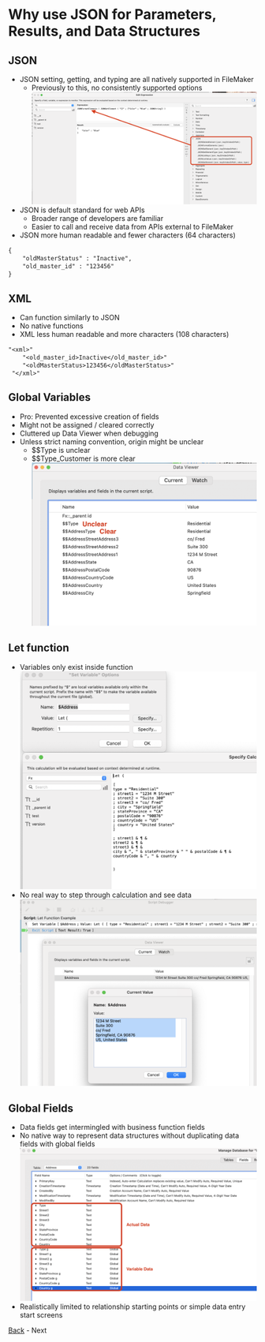 # Why use JSON for Parameters, Results, and Data Structures


## JSON
- JSON setting, getting, and typing are all natively supported in FileMaker
  - Previously to this, no consistently supported options
   ![JSON_Functionst](Screenshot_JSON_Functions.png)
- JSON is default standard for web APIs
  - Broader range of developers are familiar
  - Easier to call and receive data from APIs external to FileMaker
- JSON more human readable and fewer characters (64 characters)
```
{
	"oldMasterStatus" : "Inactive",
	"old_master_id" : "123456"
}
```

## XML
- Can function similarly to JSON
- No native functions
- XML less human readable and more characters (108 characters)
```
"<xml>"
 	"<old_master_id>Inactive</old_master_id>"
 	"<oldMasterStatus>123456</oldMasterStatus>"
 "</xml>"
```

## Global Variables
- Pro: Prevented excessive creation of fields
- Might not be assigned / cleared correctly
- Cluttered up Data Viewer when debugging
- Unless strict naming convention, origin might be unclear
  - $$Type is unclear
  - $$Type_Customer is more clear 
![Global Variables](Screenshot_GlobalVariables.png)

## Let function
- Variables only exist inside function
![Let Function code](Screenshot_LetFunction1.png)
- No real way to step through calculation and see data 
![Let Function variables](Screenshot_LetFunction2.png)

## Global Fields
- Data fields get intermingled with business function fields
- No native way to represent data structures without duplicating data fields with global fields
![Global Fields](Screenshot_GlobalFields.png)
- Realistically limited to relationship starting points or simple data entry start screens

[Back](Custom_Functions.md) - Next
